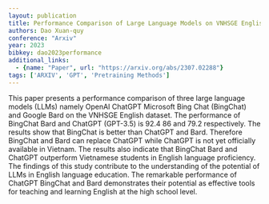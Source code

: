 ```yaml
---
layout: publication
title: Performance Comparison of Large Language Models on VNHSGE English Dataset OpenAI ChatGPT Microsoft Bing Chat and Google Bard
authors: Dao Xuan-quy
conference: "Arxiv"
year: 2023
bibkey: dao2023performance
additional_links:
  - {name: "Paper", url: "https://arxiv.org/abs/2307.02288"}
tags: ['ARXIV', 'GPT', 'Pretraining Methods']
---
```

This paper presents a performance comparison of three large language models (LLMs) namely OpenAI ChatGPT Microsoft Bing Chat (BingChat) and Google Bard on the VNHSGE English dataset. The performance of BingChat Bard and ChatGPT (GPT-3.5) is 92.4 86 and 79.2 respectively. The results show that BingChat is better than ChatGPT and Bard. Therefore BingChat and Bard can replace ChatGPT while ChatGPT is not yet officially available in Vietnam. The results also indicate that BingChat Bard and ChatGPT outperform Vietnamese students in English language proficiency. The findings of this study contribute to the understanding of the potential of LLMs in English language education. The remarkable performance of ChatGPT BingChat and Bard demonstrates their potential as effective tools for teaching and learning English at the high school level.
